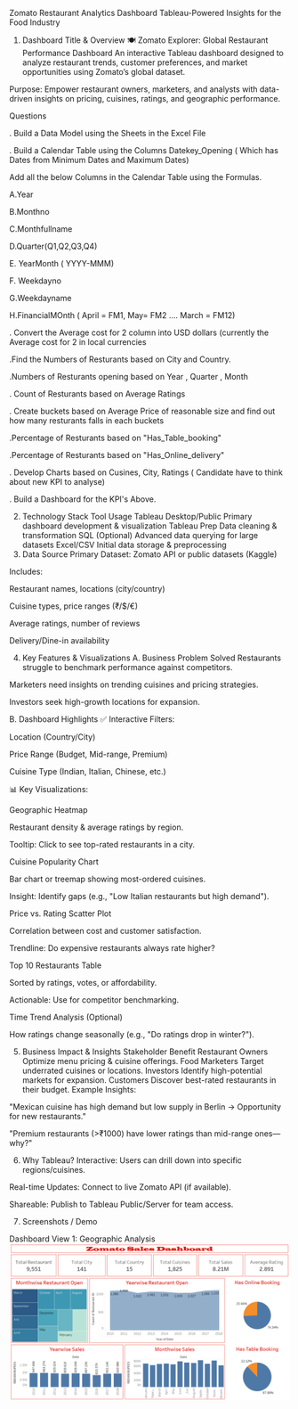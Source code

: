 Zomato Restaurant Analytics Dashboard
Tableau-Powered Insights for the Food Industry

1. Dashboard Title & Overview
🍽️ Zomato Explorer: Global Restaurant Performance Dashboard
An interactive Tableau dashboard designed to analyze restaurant trends, customer preferences, and market opportunities using Zomato’s global dataset.

Purpose:
Empower restaurant owners, marketers, and analysts with data-driven insights on pricing, cuisines, ratings, and geographic performance.

 Questions

. Build a Data Model using the Sheets in the Excel File

. Build a Calendar Table using the Columns Datekey_Opening ( Which has Dates from Minimum Dates and Maximum Dates)

  Add all the below Columns in the Calendar Table using the Formulas.
  
   A.Year
   
   B.Monthno
   
   C.Monthfullname
   
   D.Quarter(Q1,Q2,Q3,Q4)
   
   E. YearMonth ( YYYY-MMM)
   
   F. Weekdayno
   
   G.Weekdayname
   
   H.FinancialMOnth ( April = FM1, May= FM2  …. March = FM12)
   
. Convert the Average cost for 2 column into USD dollars (currently the Average cost for 2 in local currencies

.Find the Numbers of Resturants based on City and Country.

.Numbers of Resturants opening based on Year , Quarter , Month

. Count of Resturants based on Average Ratings

. Create buckets based on Average Price of reasonable size and find out how many resturants falls in each buckets

.Percentage of Resturants based on "Has_Table_booking"

.Percentage of Resturants based on "Has_Online_delivery"

. Develop Charts based on Cusines, City, Ratings ( Candidate have to think about new KPI to analyse)

. Build a Dashboard for the KPI's Above.  

2. Technology Stack
Tool	Usage
Tableau Desktop/Public	Primary dashboard development & visualization
Tableau Prep	Data cleaning & transformation
SQL (Optional)	Advanced data querying for large datasets
Excel/CSV	Initial data storage & preprocessing
3. Data Source
Primary Dataset: Zomato API or public datasets (Kaggle)

Includes:

Restaurant names, locations (city/country)

Cuisine types, price ranges (₹/$/€)

Average ratings, number of reviews

Delivery/Dine-in availability

4. Key Features & Visualizations
A. Business Problem Solved
Restaurants struggle to benchmark performance against competitors.

Marketers need insights on trending cuisines and pricing strategies.

Investors seek high-growth locations for expansion.

B. Dashboard Highlights
✅ Interactive Filters:

Location (Country/City)

Price Range (Budget, Mid-range, Premium)

Cuisine Type (Indian, Italian, Chinese, etc.)

📊 Key Visualizations:

Geographic Heatmap

Restaurant density & average ratings by region.

Tooltip: Click to see top-rated restaurants in a city.

Cuisine Popularity Chart

Bar chart or treemap showing most-ordered cuisines.

Insight: Identify gaps (e.g., "Low Italian restaurants but high demand").

Price vs. Rating Scatter Plot

Correlation between cost and customer satisfaction.

Trendline: Do expensive restaurants always rate higher?

Top 10 Restaurants Table

Sorted by ratings, votes, or affordability.

Actionable: Use for competitor benchmarking.

Time Trend Analysis (Optional)

How ratings change seasonally (e.g., "Do ratings drop in winter?").

5. Business Impact & Insights
Stakeholder	Benefit
Restaurant Owners	Optimize menu pricing & cuisine offerings.
Food Marketers	Target underrated cuisines or locations.
Investors	Identify high-potential markets for expansion.
Customers	Discover best-rated restaurants in their budget.
Example Insights:

"Mexican cuisine has high demand but low supply in Berlin → Opportunity for new restaurants."

"Premium restaurants (>₹1000) have lower ratings than mid-range ones—why?"

6. Why Tableau?
Interactive: Users can drill down into specific regions/cuisines.

Real-time Updates: Connect to live Zomato API (if available).

Shareable: Publish to Tableau Public/Server for team access.

7. Screenshots / Demo

Dashboard View 1: Geographic Analysis
![dashboard preview](https://github.com/Vipin2197/zomato-restaurant-dashboard-tblu/blob/main/zomato%20restaurant%20dashboard%20.png)
